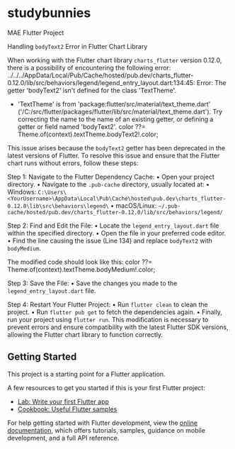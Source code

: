 # studybunnies
MAE Flutter Project


Handling `bodyText2` Error in Flutter Chart Library

When working with the Flutter chart library `charts_flutter` version 0.12.0, there is a possibility of encountering the following error:
../../../AppData/Local/Pub/Cache/hosted/pub.dev/charts_flutter-0.12.0/lib/src/behaviors/legend/legend_entry_layout.dart:134:45: Error: The getter 'bodyText2' isn't defined for the class 'TextTheme'.
- 'TextTheme' is from 'package:flutter/src/material/text_theme.dart' ('/C:/src/flutter/packages/flutter/lib/src/material/text_theme.dart').
Try correcting the name to the name of an existing getter, or defining a getter or field named 'bodyText2'.
color ??= Theme.of(context).textTheme.bodyText2!.color;

This issue arises because the `bodyText2` getter has been deprecated in the latest versions of Flutter. To resolve this issue and ensure that the Flutter chart runs without errors, follow these steps:

Step 1: Navigate to the Flutter Dependency Cache:
•	Open your project directory.
•	Navigate to the `.pub-cache` directory, usually located at:
•	Windows: `C:\Users\<YourUsername>\AppData\Local\Pub\Cache\hosted\pub.dev\charts_flutter-0.12.0\lib\src\behaviors\legend\`
•	macOS/Linux: `~/.pub-cache/hosted/pub.dev/charts_flutter-0.12.0/lib/src/behaviors/legend/`

Step 2: Find and Edit the File:
•	Locate the `legend_entry_layout.dart` file within the specified directory.
•	Open the file in your preferred code editor.
•	Find the line causing the issue (Line 134) and replace `bodyText2` with `bodyMedium`. 

The modified code should look like this:
color ??= Theme.of(context).textTheme.bodyMedium!.color;

Step 3: Save the File:
•	Save the changes you made to the `legend_entry_layout.dart` file.

Step 4: Restart Your Flutter Project:
•	Run `flutter clean` to clean the project.
•	Run `flutter pub get` to fetch the dependencies again.
•	Finally, run your project using `flutter run`.
This modification is necessary to prevent errors and ensure compatibility with the latest Flutter SDK versions, allowing the Flutter chart library to function correctly.








## Getting Started

This project is a starting point for a Flutter application.

A few resources to get you started if this is your first Flutter project:

- [Lab: Write your first Flutter app](https://docs.flutter.dev/get-started/codelab)
- [Cookbook: Useful Flutter samples](https://docs.flutter.dev/cookbook)

For help getting started with Flutter development, view the
[online documentation](https://docs.flutter.dev/), which offers tutorials,
samples, guidance on mobile development, and a full API reference.
